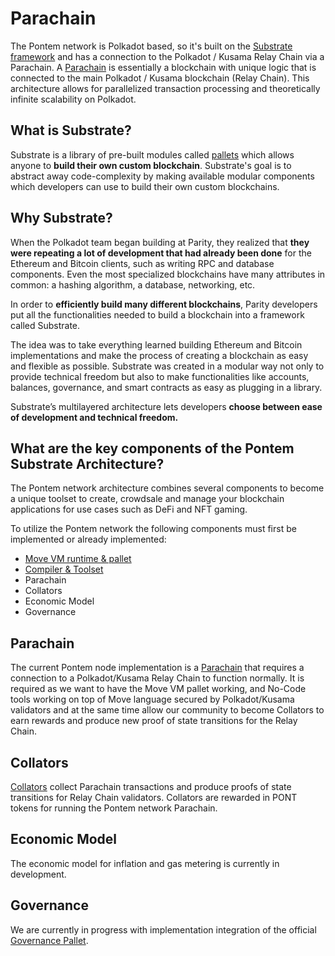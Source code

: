 # Parachain

The Pontem network is Polkadot based, so it's built on the [Substrate framework](https://github.com/paritytech/substrate) and has a connection to the Polkadot / Kusama Relay Chain via a Parachain. A [Parachain](https://wiki.polkadot.network/docs/learn-parachains) is essentially a blockchain with unique logic that is connected to the main Polkadot / Kusama blockchain (Relay Chain). This architecture allows for parallelized transaction processing and theoretically infinite scalability on Polkadot.

## What is Substrate?

Substrate is a library of pre-built modules called [pallets](https://substrate.dev/docs/en/knowledgebase/runtime/pallets) which allows anyone to **build their own custom blockchain**. Substrate's goal is to abstract away code-complexity by making available modular components which developers can use to build their own custom blockchains.

## Why Substrate?

When the Polkadot team began building at Parity, they realized that **they were repeating a lot of development that had already been done** for the Ethereum and Bitcoin clients, such as writing RPC and database components. Even the most specialized blockchains have many attributes in common: a hashing algorithm, a database, networking, etc.

In order to **efficiently build many different blockchains**, Parity developers put all the functionalities needed to build a blockchain into a framework called Substrate. 

The idea was to take everything learned building Ethereum and Bitcoin implementations and make the process of creating a blockchain as easy and flexible as possible. Substrate was created in a modular way not only to provide technical freedom but also to make functionalities like accounts, balances, governance, and smart contracts as easy as plugging in a library.

Substrate’s multilayered architecture lets developers **choose between ease of development and technical freedom.** 

## What are the key components of the Pontem Substrate Architecture?

The Pontem network architecture combines several components to become a unique toolset to create, crowdsale and manage your blockchain applications for use cases such as DeFi and NFT gaming.

To utilize the Pontem network the following components must first be implemented or already implemented:

* [Move VM runtime & pallet](../move_vm/README.md)
* [Compiler & Toolset](../move_vm/compiler_&_toolset.md)
* Parachain
* Collators
* Economic Model
* Governance

## Parachain

The current Pontem node implementation is a [Parachain](https://wiki.polkadot.network/docs/learn-parachains) that requires a connection to a Polkadot/Kusama Relay Chain to function normally. It is required as we want to have the Move VM pallet working, and No-Code tools working on top of Move language secured by Polkadot/Kusama validators and at the same time allow our community to become Collators to earn rewards and produce new proof of state transitions for the Relay Chain.

## Collators
 
[Collators](https://wiki.polkadot.network/docs/learn-collator) collect Parachain transactions and produce proofs of state transitions for Relay Chain validators.
Collators are rewarded in PONT tokens for running the Pontem network Parachain.

## Economic Model
The economic model for inflation and gas metering is currently in development.

## Governance

We are currently in progress with implementation integration of the official [Governance Pallet](https://wiki.polkadot.network/docs/en/learn-governance).
